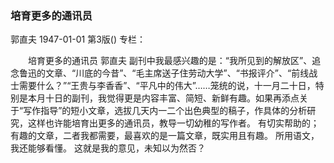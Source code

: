 ### 培育更多的通讯员
郭直夫
1947-01-01
第3版()
专栏：

　　培育更多的通讯员
    郭直夫
    副刊中我最感兴趣的是：“我所见到的解放区”、追念鲁迅的文章、“川底的今昔”、“毛主席送子住劳动大学”、“书报评介”、“前线战士需要什么？”“王贵与李香香”、“平凡中的伟大”……笼统的说，十一月二十日，特别是本月十日的副刊，我觉得更是内容丰富、简短、新鲜有趣。如果再添点关于“写作指导”的短小文章，选拔几天内一二个出色典型的稿子，作具体的分析研究，这样也许能培育出更多的通讯员，教导一切幼稚的写作者。
    有切实帮助的；有趣的文章，二者我都需要，最喜欢的是一篇文章，既实用且有趣。
    所用语文，我还能够看懂。
    这就是我的意见，未知以为然否？
